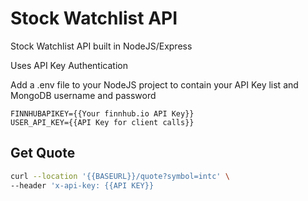# Stock Watchlist API

Stock Watchlist API built in NodeJS/Express

Uses API Key Authentication

Add a .env file to your NodeJS project to contain your API Key list and MongoDB username and password

```
FINNHUBAPIKEY={{Your finnhub.io API Key}}
USER_API_KEY={{API Key for client calls}}
```

## Get Quote

```bash
curl --location '{{BASEURL}}/quote?symbol=intc' \
--header 'x-api-key: {{API KEY}}
```

